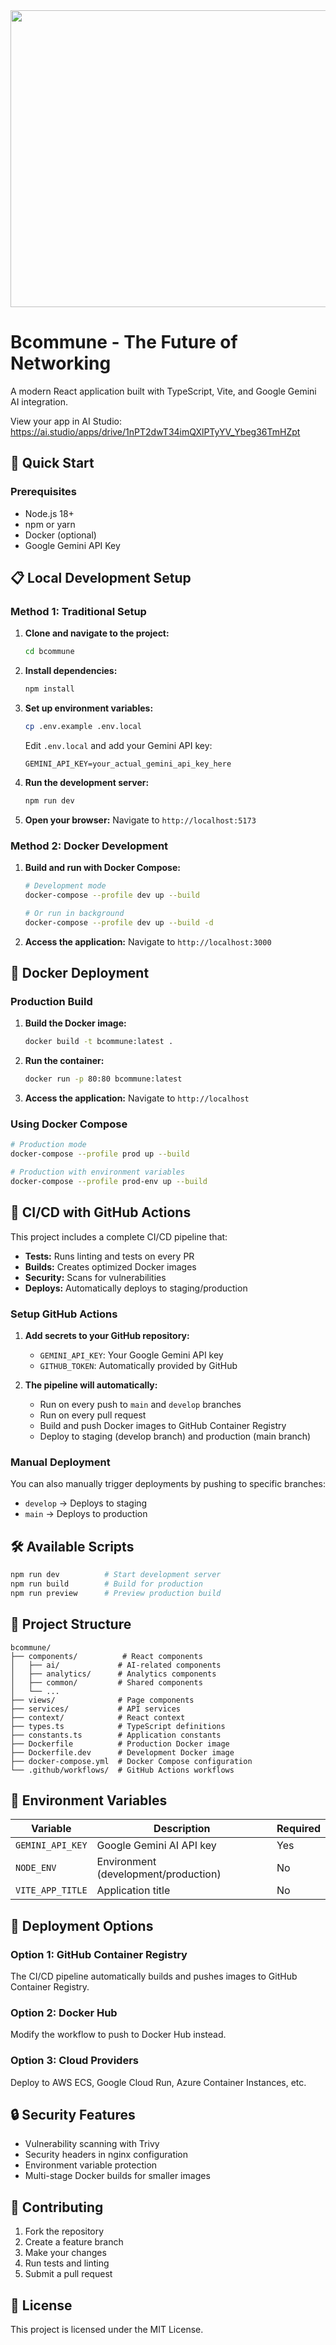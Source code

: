 <div align="center">
<img width="1200" height="475" alt="GHBanner" src="https://github.com/user-attachments/assets/0aa67016-6eaf-458a-adb2-6e31a0763ed6" />
</div>

# Bcommune - The Future of Networking

A modern React application built with TypeScript, Vite, and Google Gemini AI integration.

View your app in AI Studio: https://ai.studio/apps/drive/1nPT2dwT34imQXlPTyYV_Ybeg36TmHZpt

## 🚀 Quick Start

### Prerequisites
- Node.js 18+ 
- npm or yarn
- Docker (optional)
- Google Gemini API Key

## 📋 Local Development Setup

### Method 1: Traditional Setup

1. **Clone and navigate to the project:**
   ```bash
   cd bcommune
   ```

2. **Install dependencies:**
   ```bash
   npm install
   ```

3. **Set up environment variables:**
   ```bash
   cp .env.example .env.local
   ```
   Edit `.env.local` and add your Gemini API key:
   ```
   GEMINI_API_KEY=your_actual_gemini_api_key_here
   ```

4. **Run the development server:**
   ```bash
   npm run dev
   ```

5. **Open your browser:**
   Navigate to `http://localhost:5173`

### Method 2: Docker Development

1. **Build and run with Docker Compose:**
   ```bash
   # Development mode
   docker-compose --profile dev up --build
   
   # Or run in background
   docker-compose --profile dev up --build -d
   ```

2. **Access the application:**
   Navigate to `http://localhost:3000`

## 🐳 Docker Deployment

### Production Build

1. **Build the Docker image:**
   ```bash
   docker build -t bcommune:latest .
   ```

2. **Run the container:**
   ```bash
   docker run -p 80:80 bcommune:latest
   ```

3. **Access the application:**
   Navigate to `http://localhost`

### Using Docker Compose

```bash
# Production mode
docker-compose --profile prod up --build

# Production with environment variables
docker-compose --profile prod-env up --build
```

## 🔄 CI/CD with GitHub Actions

This project includes a complete CI/CD pipeline that:

- **Tests:** Runs linting and tests on every PR
- **Builds:** Creates optimized Docker images
- **Security:** Scans for vulnerabilities
- **Deploys:** Automatically deploys to staging/production

### Setup GitHub Actions

1. **Add secrets to your GitHub repository:**
   - `GEMINI_API_KEY`: Your Google Gemini API key
   - `GITHUB_TOKEN`: Automatically provided by GitHub

2. **The pipeline will automatically:**
   - Run on every push to `main` and `develop` branches
   - Run on every pull request
   - Build and push Docker images to GitHub Container Registry
   - Deploy to staging (develop branch) and production (main branch)

### Manual Deployment

You can also manually trigger deployments by pushing to specific branches:
- `develop` → Deploys to staging
- `main` → Deploys to production

## 🛠️ Available Scripts

```bash
npm run dev          # Start development server
npm run build        # Build for production
npm run preview      # Preview production build
```

## 📁 Project Structure

```
bcommune/
├── components/          # React components
│   ├── ai/             # AI-related components
│   ├── analytics/      # Analytics components
│   ├── common/         # Shared components
│   └── ...
├── views/              # Page components
├── services/           # API services
├── context/            # React context
├── types.ts            # TypeScript definitions
├── constants.ts        # Application constants
├── Dockerfile          # Production Docker image
├── Dockerfile.dev      # Development Docker image
├── docker-compose.yml  # Docker Compose configuration
└── .github/workflows/  # GitHub Actions workflows
```

## 🔧 Environment Variables

| Variable | Description | Required |
|----------|-------------|----------|
| `GEMINI_API_KEY` | Google Gemini AI API key | Yes |
| `NODE_ENV` | Environment (development/production) | No |
| `VITE_APP_TITLE` | Application title | No |

## 🚀 Deployment Options

### Option 1: GitHub Container Registry
The CI/CD pipeline automatically builds and pushes images to GitHub Container Registry.

### Option 2: Docker Hub
Modify the workflow to push to Docker Hub instead.

### Option 3: Cloud Providers
Deploy to AWS ECS, Google Cloud Run, Azure Container Instances, etc.

## 🔒 Security Features

- Vulnerability scanning with Trivy
- Security headers in nginx configuration
- Environment variable protection
- Multi-stage Docker builds for smaller images

## 📝 Contributing

1. Fork the repository
2. Create a feature branch
3. Make your changes
4. Run tests and linting
5. Submit a pull request

## 📄 License

This project is licensed under the MIT License.
